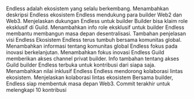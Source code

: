  Endless adalah ekosistem yang selalu berkembang.                     Menambahkan deskripsi Endless ekosistem
Endless mendukung para builder Web2 dan Web3.                            Menjelaskan dukungan Endless untuk builder
Builder bisa klaim role eksklusif di Guild.                               Menambahkan info role eksklusif untuk builder
Endless membantu membangun masa depan desentralisasi.                    Tambahan penjelasan visi Endless
Ekosistem Endless terus tumbuh bersama komunitas global.              Menambahkan informasi tentang komunitas global
Endless fokus pada inovasi berkelanjutan. Menambahkan fokus inovasi Endless
Guild memberikan akses channel privat builder.                               Info tambahan tentang akses Guild builder
Endless terbuka untuk kontribusi dari siapa saja.                      Menambahkan nilai inklusif Endless
Endless mendorong kolaborasi lintas ekosistem.                        Menjelaskan kolaborasi lintas ekosistem
Bersama builder, Endless siap membentuk masa depan Web3.                   Commit terakhir untuk melengkapi 10 kontribusi
